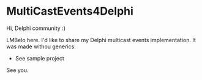 # MultiCastEvents4Delphi

Hi, Delphi community :)

LMBelo here. I'd like to share my Delphi multicast events implementation. 
It was made withou generics.

* See sample project

See you.
